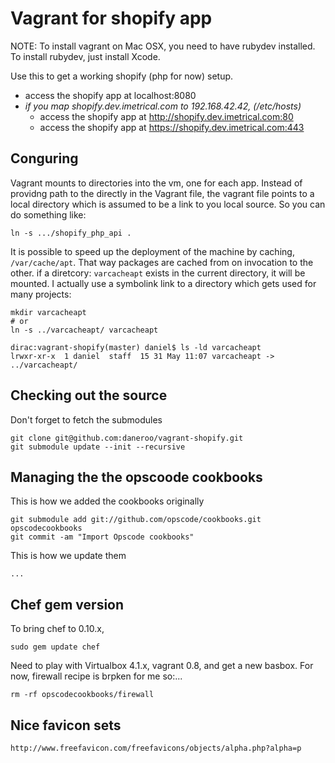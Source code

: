 # Vagrant for shopify app

NOTE: To install vagrant on Mac OSX, you need to have rubydev installed.  To install rubydev, just install Xcode.


Use this to get a working shopify (php for now) setup.

*   access the shopify app at localhost:8080
*   _if you map shopify.dev.imetrical.com to 192.168.42.42, (/etc/hosts)_
    *   access the shopify app at http://shopify.dev.imetrical.com:80
    *   access the shopify app at https://shopify.dev.imetrical.com:443
    
## Conguring
Vagrant mounts to directories into the vm, one for each app.
Instead of providng path to the directly in the Vagrant file, the vagrant file points to a local directory which is assumed to be a link to you local source. So you can do something like:

    ln -s .../shopify_php_api .

It is possible to speed up the deployment of the machine by caching, `/var/cache/apt`.
That way packages are cached from on invocation to the other. 
if a diretcory: `varcacheapt` exists in the current directory, it will be mounted.
I actually use a symbolink link to a directory which gets used for many projects:

    mkdir varcacheapt
    # or
    ln -s ../varcacheapt/ varcacheapt
    
    dirac:vagrant-shopify(master) daniel$ ls -ld varcacheapt
    lrwxr-xr-x  1 daniel  staff  15 31 May 11:07 varcacheapt -> ../varcacheapt/


## Checking out the source
Don't forget to fetch the submodules

    git clone git@github.com:daneroo/vagrant-shopify.git
    git submodule update --init --recursive 

## Managing the the opscoode cookbooks
This is how we added the cookbooks originally

    git submodule add git://github.com/opscode/cookbooks.git opscodecookbooks
    git commit -am "Import Opscode cookbooks"

This is how we update them

    ...
## Chef gem version
To bring chef to 0.10.x,

    sudo gem update chef

Need to play with Virtualbox 4.1.x, vagrant 0.8, and get a new basbox.
For now, firewall recipe is brpken for me so:...

    rm -rf opscodecookbooks/firewall
    
## Nice favicon sets

    http://www.freefavicon.com/freefavicons/objects/alpha.php?alpha=p    